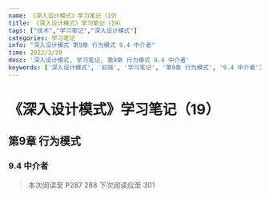 ```yaml
---
name: 《深入设计模式》学习笔记（19）
title: 《深入设计模式》学习笔记（19）
tags: ["技术","学习笔记","深入设计模式"]
categories: 学习笔记
info: "深入设计模式 第9章 行为模式 9.4 中介者"
time: 2022/3/20
desc: '深入设计模式, 学习笔记, 第9章 行为模式 9.4 中介者'
keywords: ['深入设计模式', '前端', '学习笔记', '第9章 行为模式', '9.4 中介者']
---
```


# 《深入设计模式》学习笔记（19）

## 第9章 行为模式

### 9.4 中介者



> 本次阅读至 P287 288  下次阅读应至 301